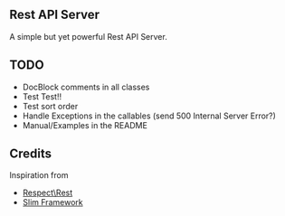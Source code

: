 Rest API Server
---------------
A simple but yet powerful Rest API Server.

TODO
----
* DocBlock comments in all classes
* Test Test!!
* Test sort order
* Handle Exceptions in the callables (send 500 Internal Server Error?)
* Manual/Examples in the README

Credits
-------
Inspiration from
* [Respect\Rest](https://github.com/Respect/Rest)
* [Slim Framework](https://github.com/codeguy/Slim)